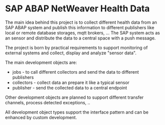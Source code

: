 # SAP ABAP NetWeaver Health Data

The main idea behind this project is to collect different health data from an SAP ABAP system and publish this information to different publishers like local or remote database storages, mqtt brokers, ... The SAP system acts as an sensor and distribute the data to a central space with a push message.

The project is born by practical requirements to support monitoring of external systems and collect, display and analyze "sensor data". 

The main development objects are:
- jobs - to call different collectors and send the data to different publishers
- collectors - collect data an prepare it like a typical sensor
- publisher - send the collected data to a central endpoint

Other development objects are planned to support different transfer channels, process detected exceptions, ..

All development object types support the interface pattern and can be enhanced by custom development. 

